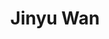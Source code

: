---
layout: page
title: Jinyu Wan
description: Postdoctoral Fellow
img: assets/img/wan.png
redirect: https://www.linkedin.com/in/jinyu-wan-12aa07312/
importance: 2
category: Current
---